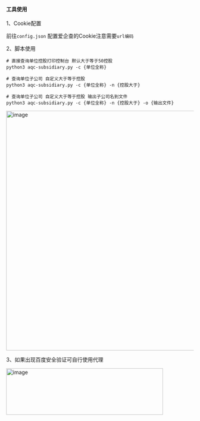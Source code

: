 #### 工具使用

1、Cookie配置

前往`config.json` 配置爱企查的Cookie注意需要`url编码`


2、脚本使用

```shell
# 直接查询单位控股打印控制台 默认大于等于50控股
python3 aqc-subsidiary.py -c {单位全称}

# 查询单位子公司 自定义大于等于控股
python3 aqc-subsidiary.py -c {单位全称} -n {控股大于} 

# 查询单位子公司 自定义大于等于控股 输出子公司名到文件
python3 aqc-subsidiary.py -c {单位全称} -n {控股大于} -o {输出文件} 
```

<img width="1396" height="645" alt="image" src="https://github.com/user-attachments/assets/76c142b5-69a6-4812-9315-a273d87fb0e2" />

3、如果出现百度安全验证可自行使用代理

<img width="421" height="125" alt="image" src="https://github.com/user-attachments/assets/34ffbea1-fd90-4d26-8645-b4f89ed1ac64" />
